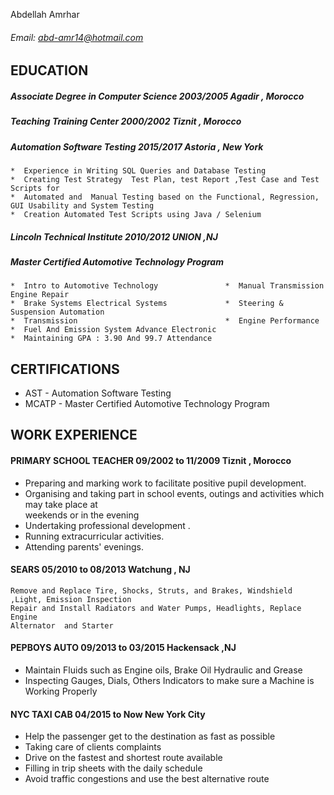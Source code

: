  Abdellah Amrhar
 ###### Email: abd-amr14@hotmail.com
 
## EDUCATION 

  ##### Associate Degree  in Computer Science                        2003/2005                       Agadir , Morocco
  ##### Teaching Training Center                                     2000/2002                       Tiznit , Morocco
  ##### Automation Software Testing                                  2015/2017                        Astoria , New York
    *  Experience in Writing SQL Queries and Database Testing
    *  Creating Test Strategy  Test Plan, test Report ,Test Case and Test Scripts for 
    *  Automated and  Manual Testing based on the Functional, Regression, GUI Usability and System Testing           
    *  Creation Automated Test Scripts using Java / Selenium
##### Lincoln Technical Institute        2010/2012        UNION ,NJ 
##### Master Certified Automotive Technology Program 
    *  Intro to Automotive Technology               *  Manual Transmission Engine Repair                                       
    *  Brake Systems Electrical Systems             *  Steering & Suspension Automation 
    *  Transmission                                 *  Engine Performance 
    *  Fuel And Emission System Advance Electronic 
    *  Maintaining GPA : 3.90 And 99.7 Attendance
## CERTIFICATIONS
 *  AST - Automation Software Testing 
 *  MCATP - Master Certified Automotive Technology Program
## WORK EXPERIENCE
#### PRIMARY SCHOOL TEACHER                09/2002 to 11/2009                     Tiznit , Morocco 
 *  Preparing and marking work to facilitate positive pupil development. 
 *  Organising and taking part in school events, outings and activities which may take place at                
    weekends or in the evening
 *  Undertaking professional development . 
 *  Running extracurricular activities.
 *  Attending parents' evenings.
#### SEARS                                  05/2010 to  08/2013                       Watchung , NJ
    Remove and Replace Tire, Shocks, Struts, and Brakes, Windshield ,Light, Emission Inspection
    Repair and Install Radiators and Water Pumps, Headlights, Replace Engine   
    Alternator  and Starter 
#### PEPBOYS AUTO                           09/2013  to 03/2015                           Hackensack ,NJ
 *  Maintain Fluids such as Engine oils, Brake Oil Hydraulic and Grease
 *  Inspecting Gauges, Dials, Others Indicators to make sure a Machine is 
    Working Properly
#### NYC TAXI CAB              04/2015  to  Now                         New York City
*  Help the passenger get to the destination as fast as possible
*  Taking care of clients complaints
*  Drive on the fastest and shortest route available
*  Filling in trip sheets with the daily schedule
*  Avoid traffic congestions and use the best alternative route
